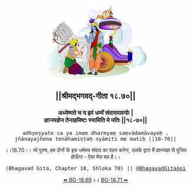<center><img src="../../asset/BG.png" alt="#API #bhagavadgitaapi #slok #nodejs #js #api #gitaapi #krishna #hinduism #vedic #ISKCON #shreemadbhagavadgita #technology"/>
<h2>||श्रीमद्‍भगवद्‍-गीता १८.७०||</h2>
<h3>अध्येष्यते च य इमं धर्म्यं संवादमावयोः |<br/>ज्ञानयज्ञेन तेनाहमिष्टः स्यामिति मे मतिः ||१८-७०||</h3>
<pre>adhyeṣyate ca ya imaṃ dharmyaṃ saṃvādamāvayoḥ .<br/>jñānayajñena tenāhamiṣṭaḥ syāmiti me matiḥ ||18-70||</pre>
<p>।।18.70।। जो पुरुष, हम दोनों के इस धर्ममय संवाद का पठन करेगा, उसके द्वारा मैं ज्ञानयज्ञ से पूजित होऊँगा - ऐसा मेरा मत है।।</p>
<pre>(Bhagavad Gita, Chapter 18, Shloka 70) || <a href="https://twitter.com/bhagavadgitaapi">@BhagavadGitaApi</a></pre><a href="../../18/69">⏪  BG-18.69</a><b>        ।।        </b><a href="../../18/71">BG-18.71  ⏩</a></center></center>